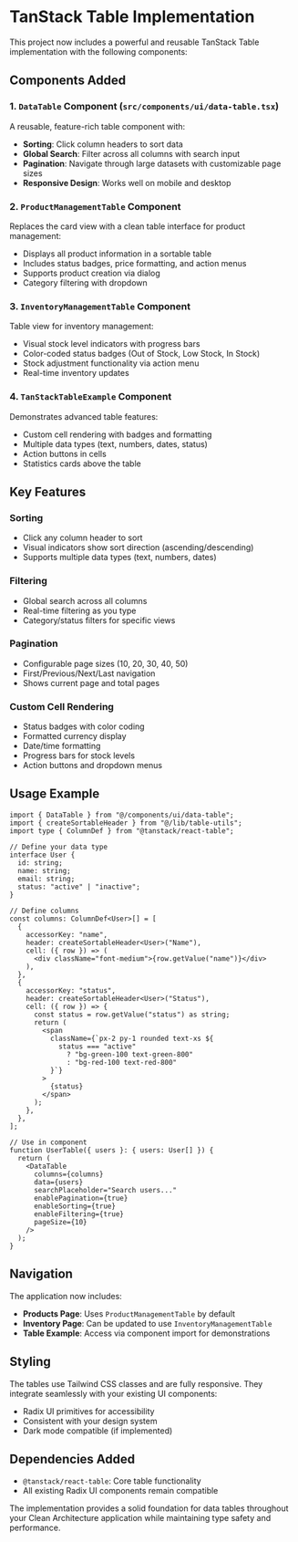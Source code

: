 # TanStack Table Implementation

This project now includes a powerful and reusable TanStack Table implementation with the following components:

## Components Added

### 1. `DataTable` Component (`src/components/ui/data-table.tsx`)

A reusable, feature-rich table component with:

- **Sorting**: Click column headers to sort data
- **Global Search**: Filter across all columns with search input
- **Pagination**: Navigate through large datasets with customizable page sizes
- **Responsive Design**: Works well on mobile and desktop

### 2. `ProductManagementTable` Component

Replaces the card view with a clean table interface for product management:

- Displays all product information in a sortable table
- Includes status badges, price formatting, and action menus
- Supports product creation via dialog
- Category filtering with dropdown

### 3. `InventoryManagementTable` Component

Table view for inventory management:

- Visual stock level indicators with progress bars
- Color-coded status badges (Out of Stock, Low Stock, In Stock)
- Stock adjustment functionality via action menu
- Real-time inventory updates

### 4. `TanStackTableExample` Component

Demonstrates advanced table features:

- Custom cell rendering with badges and formatting
- Multiple data types (text, numbers, dates, status)
- Action buttons in cells
- Statistics cards above the table

## Key Features

### Sorting

- Click any column header to sort
- Visual indicators show sort direction (ascending/descending)
- Supports multiple data types (text, numbers, dates)

### Filtering

- Global search across all columns
- Real-time filtering as you type
- Category/status filters for specific views

### Pagination

- Configurable page sizes (10, 20, 30, 40, 50)
- First/Previous/Next/Last navigation
- Shows current page and total pages

### Custom Cell Rendering

- Status badges with color coding
- Formatted currency display
- Date/time formatting
- Progress bars for stock levels
- Action buttons and dropdown menus

## Usage Example

```tsx
import { DataTable } from "@/components/ui/data-table";
import { createSortableHeader } from "@/lib/table-utils";
import type { ColumnDef } from "@tanstack/react-table";

// Define your data type
interface User {
  id: string;
  name: string;
  email: string;
  status: "active" | "inactive";
}

// Define columns
const columns: ColumnDef<User>[] = [
  {
    accessorKey: "name",
    header: createSortableHeader<User>("Name"),
    cell: ({ row }) => (
      <div className="font-medium">{row.getValue("name")}</div>
    ),
  },
  {
    accessorKey: "status",
    header: createSortableHeader<User>("Status"),
    cell: ({ row }) => {
      const status = row.getValue("status") as string;
      return (
        <span
          className={`px-2 py-1 rounded text-xs ${
            status === "active"
              ? "bg-green-100 text-green-800"
              : "bg-red-100 text-red-800"
          }`}
        >
          {status}
        </span>
      );
    },
  },
];

// Use in component
function UserTable({ users }: { users: User[] }) {
  return (
    <DataTable
      columns={columns}
      data={users}
      searchPlaceholder="Search users..."
      enablePagination={true}
      enableSorting={true}
      enableFiltering={true}
      pageSize={10}
    />
  );
}
```

## Navigation

The application now includes:

- **Products Page**: Uses `ProductManagementTable` by default
- **Inventory Page**: Can be updated to use `InventoryManagementTable`
- **Table Example**: Access via component import for demonstrations

## Styling

The tables use Tailwind CSS classes and are fully responsive. They integrate seamlessly with your existing UI components:

- Radix UI primitives for accessibility
- Consistent with your design system
- Dark mode compatible (if implemented)

## Dependencies Added

- `@tanstack/react-table`: Core table functionality
- All existing Radix UI components remain compatible

The implementation provides a solid foundation for data tables throughout your Clean Architecture application while maintaining type safety and performance.
